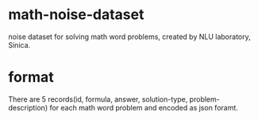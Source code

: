 # math-noise-dataset
noise dataset for solving math word problems, created by NLU laboratory, Sinica. 

# format
There are 5 records(id, formula, answer, solution-type, problem-description) for each math word problem and encoded as json foramt.
